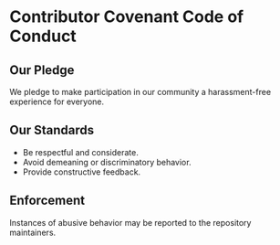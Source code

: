 # Contributor Covenant Code of Conduct

## Our Pledge
We pledge to make participation in our community a harassment-free experience for everyone.

## Our Standards
- Be respectful and considerate.
- Avoid demeaning or discriminatory behavior.
- Provide constructive feedback.

## Enforcement
Instances of abusive behavior may be reported to the repository maintainers.
